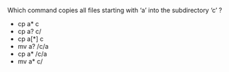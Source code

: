 Which command copies all files starting with ‘a’ into the subdirectory ‘c’ ? 
* cp a* c
* cp a? c/
* cp a[*] c
* mv a? /c/a
* cp a* /c/a
* mv a* c/
